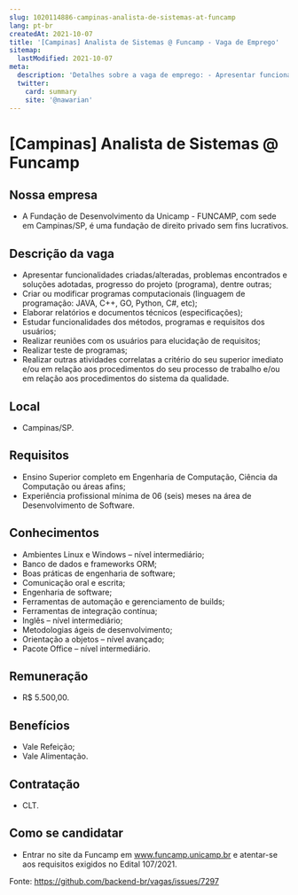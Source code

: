 ```yaml
---
slug: 1020114886-campinas-analista-de-sistemas-at-funcamp
lang: pt-br
createdAt: 2021-10-07
title: '[Campinas] Analista de Sistemas @ Funcamp - Vaga de Emprego'
sitemap:
  lastModified: 2021-10-07
meta:
  description: 'Detalhes sobre a vaga de emprego: - Apresentar funcionalidades criadas/alteradas, problemas encontrados e soluções adotadas, progresso do projeto (programa), dentre outras; - Criar ou modificar programas computacionais (linguagem de programação: JAVA, C++, GO, Python, C#, etc); - Elaborar relatórios e documentos técnicos (especificações); - Estudar funcionalidades dos métodos, programas e requisitos dos usuários; - Realizar reuniões com os usuários para elucidação de requisitos; - Realizar teste de programas; - Realizar outras atividades correlatas a critério do seu superior imediato e/ou em relação aos procedimentos do seu processo de trabalho e/ou em relação aos procedimentos do sistema da qualidade.'
  twitter:
    card: summary
    site: '@nawarian'
---
```


# [Campinas] Analista de Sistemas @ Funcamp

## Nossa empresa
- A Fundação de Desenvolvimento da Unicamp - FUNCAMP, com sede em Campinas/SP, é uma fundação de direito privado sem fins lucrativos.

## Descrição da vaga
- Apresentar funcionalidades criadas/alteradas, problemas encontrados e soluções adotadas, progresso do projeto (programa), dentre outras;
- Criar ou modificar programas computacionais (linguagem de programação: JAVA, C++, GO, Python, C#, etc);
- Elaborar relatórios e documentos técnicos (especificações);
- Estudar funcionalidades dos métodos, programas e requisitos dos usuários;
- Realizar reuniões com os usuários para elucidação de requisitos;
- Realizar teste de programas;
- Realizar outras atividades correlatas a critério do seu superior imediato e/ou em relação aos procedimentos do seu processo de trabalho e/ou em relação aos procedimentos do sistema da qualidade.

## Local
- Campinas/SP.

## Requisitos
- Ensino Superior completo em Engenharia de Computação, Ciência da Computação ou áreas afins;
- Experiência profissional mínima de 06 (seis) meses na área de Desenvolvimento de Software.

## Conhecimentos
- Ambientes Linux e Windows – nível intermediário;
- Banco de dados e frameworks ORM;
- Boas práticas de engenharia de software;
- Comunicação oral e escrita;
- Engenharia de software;
- Ferramentas de automação e gerenciamento de builds;
- Ferramentas de integração contínua;
- Inglês – nível intermediário;
- Metodologias ágeis de desenvolvimento;
- Orientação a objetos – nível avançado;
- Pacote Office – nível intermediário.

## Remuneração
- R$ 5.500,00.

## Benefícios
- Vale Refeição;
- Vale Alimentação.

## Contratação
- CLT.

## Como se candidatar
- Entrar no site da Funcamp em www.funcamp.unicamp.br e atentar-se aos requisitos exigidos no Edital 107/2021.



Fonte: https://github.com/backend-br/vagas/issues/7297